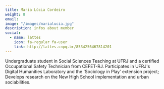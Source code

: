 ```yaml
---
title: Maria Lúcia Cordeiro
weight: 8
email:
image: "/images/marialucia.jpg"
description: infos about member
social:
  - name: lattes
    icon: fa-regular fa-user
    link: http://lattes.cnpq.br/8534256467814201
---
```


Undergraduate student in Social Sciences Teaching at UFRJ and a certified Occupational Safety Technician from CEFET-RJ. Participates in UFRJ's Digital Humanities Laboratory and the 'Sociology in Play' extension project; Develops research on the New High School implementation and urban sociabilities.
